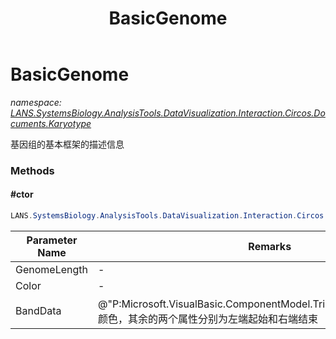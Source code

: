 ﻿---
title: BasicGenome
---

# BasicGenome
_namespace: [LANS.SystemsBiology.AnalysisTools.DataVisualization.Interaction.Circos.Documents.Karyotype](N-LANS.SystemsBiology.AnalysisTools.DataVisualization.Interaction.Circos.Documents.Karyotype.html)_

基因组的基本框架的描述信息

### Methods

#### #ctor
```csharp
LANS.SystemsBiology.AnalysisTools.DataVisualization.Interaction.Circos.Documents.Karyotype.BasicGenome.#ctor(System.Int32,System.String,Microsoft.VisualBasic.ComponentModel.TripleKeyValuesPair[])
```


|Parameter Name|Remarks|
|--------------|-------|
|GenomeLength|-|
|Color|-|
|BandData|@"P:Microsoft.VisualBasic.ComponentModel.TripleKeyValuesPair.Key"为颜色，其余的两个属性分别为左端起始和右端结束|





